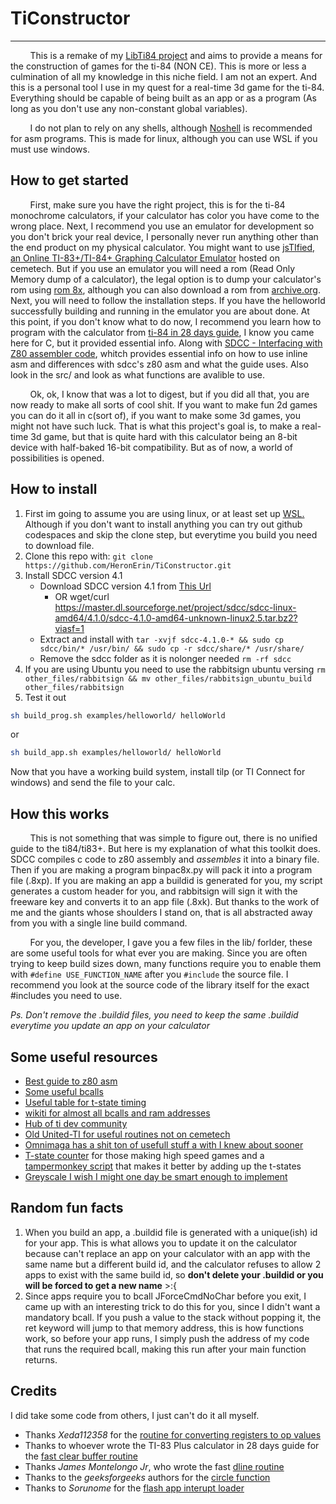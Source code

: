 # TiConstructor
---------

&nbsp;&nbsp;&nbsp;&nbsp;&nbsp;&nbsp;&nbsp;&nbsp;This is a remake of my [LibTi84 project](https://github.com/HeronErin/LibTi84) and aims to provide a means for the construction of games for the ti-84 (NON CE). This is more or less a culmination of all my knowledge in this niche field. I am not an expert. And this is a personal tool I use in my quest for a real-time 3d game for the ti-84. Everything should be capable of being built as an app or as a program (As long as you don't use any non-constant global variables).


&nbsp;&nbsp;&nbsp;&nbsp;&nbsp;&nbsp;&nbsp;&nbsp;I do not plan to rely on any shells, although [Noshell](https://www.ticalc.org/pub/83plus/flash/shells/) is recommended for asm programs. This is made for linux, although you can use WSL if you must use windows.


## How to get started
&nbsp;&nbsp;&nbsp;&nbsp;&nbsp;&nbsp;&nbsp;&nbsp;First, make sure you have the right project, this is for the ti-84 monochrome calculators, if your calculator has color you have come to the wrong place. Next, I recommend you use an emulator for development so you don't brick your real device, I personally never run anything other than the end product on my physical calculator. You might want to use [jsTIfied, an Online TI-83+/TI-84+ Graphing Calculator Emulator](https://www.cemetech.net/projects/jstified/) hosted on cemetech. But if you use an emulator you will need a rom (Read Only Memory dump of a calculator), the legal option is to dump your calculator's rom using [rom 8x](https://www.cemetech.net/forum/viewtopic.php?t=9676&start=0), although you can also download a rom from [archive.org](https://archive.org/details/84-pbe-v-255). Next, you will need to follow the installation steps. If you have the helloworld successfully building and running in the emulator you are about done. At this point, if you don't know what to do now, I recommend you learn how to program with the calculator from [ti-84 in 28 days guide](https://taricorp.gitlab.io/83pa28d/index.html), I know you came here for C, but it provided essential info. Along with [SDCC - Interfacing with Z80 assembler code](https://gist.github.com/Konamiman/af5645b9998c802753023cf1be8a2970), whitch provides essential info on how to use inline asm and differences with sdcc's z80 asm and what the guide uses. Also look in the src/ and look as what functions are avalible to use. 

&nbsp;&nbsp;&nbsp;&nbsp;&nbsp;&nbsp;&nbsp;&nbsp;Ok, ok, I know that was a lot to digest, but if you did all that, you are now ready to make all sorts of cool shit. If you want to make fun 2d games you can do it all in c(sort of), if you want to make some 3d games, you might not have such luck. That is what this project's goal is, to make a real-time 3d game, but that is quite hard with this calculator being an 8-bit device with half-baked 16-bit compatibility. But as of now, a world of possibilities is opened.


## How to install

1. First im going to assume you are using linux, or at least set up [WSL.](https://ubuntu.com/tutorials/install-ubuntu-on-wsl2-on-windows-10#1-overview) Although if you don't want to install anything you can try out github codespaces and skip the clone step, but everytime you build you need to download file.
2. Clone this repo with: `git clone https://github.com/HeronErin/TiConstructor.git`
3. Install SDCC version 4.1
	* Download SDCC version 4.1 from [This Url](https://sourceforge.net/projects/sdcc/files/sdcc-linux-amd64/4.1.0/sdcc-4.1.0-amd64-unknown-linux2.5.tar.bz2/download?use_mirror=master&download=&failedmirror=cfhcable.dl.sourceforge.net)
		* OR wget/curl https://master.dl.sourceforge.net/project/sdcc/sdcc-linux-amd64/4.1.0/sdcc-4.1.0-amd64-unknown-linux2.5.tar.bz2?viasf=1
	* Extract and install with `tar -xvjf sdcc-4.1.0-* && sudo cp sdcc/bin/* /usr/bin/ && sudo cp -r sdcc/share/* /usr/share/`
	* Remove the sdcc folder as it is nolonger needed `rm -rf sdcc`
4. If you are using Ubuntu you need to use the rabbitsign ubuntu versing `rm other_files/rabbitsign && mv other_files/rabbitsign_ubuntu_build other_files/rabbitsign`
5.  Test it out

```bash
sh build_prog.sh examples/helloworld/ helloWorld
```
or

```bash
sh build_app.sh examples/helloworld/ helloWorld
```



Now that you have a working build system, install tilp (or TI Connect for windows) and send the file to your calc. 

## How this works
&nbsp;&nbsp;&nbsp;&nbsp;&nbsp;&nbsp;&nbsp;&nbsp;This is not something that was simple to figure out, there is no unified guide to the ti84/ti83+. But here is my explanation of what this toolkit does. SDCC compiles c code to z80 assembly and _assembles_ it into a binary file. Then if you are making a program binpac8x.py will pack it into a program file (.8xp). If you are making an app a buildid is generated for you, my script generates a custom header for you, and rabbitsign will sign it with the freeware key and converts it to an app file (.8xk). But thanks to the work of me and the giants whose shoulders I stand on, that is all abstracted away from you with a single line build command. 

&nbsp;&nbsp;&nbsp;&nbsp;&nbsp;&nbsp;&nbsp;&nbsp;For you, the developer, I gave you a few files in the lib/ forlder, these are some useful tools for what ever you are making. Since you are often trying to keep build sizes down, many functions require you to enable them with `#define USE_FUNCTION_NAME` after you `#include` the source file. I recommend you look at the source code of the library itself for the exact #includes you need to use. 




*Ps. Don't remove the .buildid files, you need to keep the same .buildid everytime you update an app on your calculator*

## Some useful resources

* [Best guide to z80 asm](https://taricorp.gitlab.io/83pa28d/index.html)
* [Some useful bcalls](http://jgmalcolm.com/z80/intermediate/romc)
* [Useful table for t-state timing](https://clrhome.org/table/)
* [wikiti for almost all bcalls and ram addresses](https://wikiti.brandonw.net/index.php?title=Calculator_Documentation)
* [Hub of ti dev community](https://www.cemetech.net/tools/ti84p)
* [Old United-TI for useful routines not on cemetech](https://www.cemetech.net/projects/uti/)
* [Omnimaga has a shit ton of usefull stuff a with I knew about sooner](https://www.omnimaga.org/asm-language/)
* [T-state counter](https://www.overtakenbyevents.com/tstates/) for those making high speed games and a [tampermonkey script](https://pastebin.com/u0hVtBwk) that makes it better by adding up the t-states
* [Greyscale I wish I might one day be smart enough to implement](https://www.omnimaga.org/asm-language/perfect-grayscale-tutorial/)


## Random fun facts

1. When you build an app, a .buildid file is generated with a unique(ish) id for your app. This is what allows you to update it on the calculator because can't replace an app on your calculator with an app with the same name but a different build id, and the calculator refuses to allow 2 apps to exist with the same build id, so **don't delete your .buildid or you will be forced to get a new name** >:{
2. Since apps require you to bcall JForceCmdNoChar before you exit, I came up with an interesting trick to do this for you, since I didn't want a mandatory bcall. If you push a value to the stack without popping it, the ret keyword will jump to that memory address, this is how functions work, so before your app runs, I simply push the address of my code that runs the required bcall, making this run after your main function returns. 



## Credits

I did take some code from others, I just can't do it all myself. 

* Thanks _Xeda112358_ for the [routine for converting registers to op values](https://www.cemetech.net/forum/viewtopic.php?t=1449&postdays=0&postorder=asc&start=126)
* Thanks to whoever wrote the TI-83 Plus calculator in 28 days guide for the [fast clear buffer routine](https://taricorp.gitlab.io/83pa28d/lesson/day10.html#cb11)
* Thanks _James Montelongo Jr_, who wrote the fast [dline routine](https://www.ticalc.org/pub/83plus/asm/source/routines/dline.zip)
* Thanks to the _geeksforgeeks_ authors for the [circle function](https://www.geeksforgeeks.org/bresenhams-circle-drawing-algorithm/)
* Thanks to _Sorunome_ for the [flash app interupt loader](https://www.omnimaga.org/asm-language/interrupt-routine-not-returning/msg404756/#msg404756)